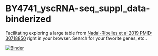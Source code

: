 # BY4741_yscRNA-seq_suppl_data-binderized
Facilitating exploring a large table from [Nadal-Ribelles et al 2019 PMID: 30718850](https://www.ncbi.nlm.nih.gov/pubmed/30718850) right in your browser. Search for your favorite genes, etc..

[![Binder](https://mybinder.org/badge_logo.svg)](https://mybinder.org/v2/gh/fomightez/BY4741_yscRNA-seq_suppl_data-binderized/master?filepath=index.ipynb)
